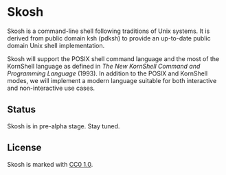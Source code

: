 # Skosh

Skosh is a command-line shell following traditions of Unix systems.
It is derived from public domain ksh (pdksh) to provide an up-to-date public
domain Unix shell implementation.

Skosh will support the POSIX shell command language and the most of the
KornShell language as defined in *The New KornShell Command and Programming
Language* (1993).
In addition to the POSIX and KornShell modes, we will implement a modern
language suitable for both interactive and non-interactive use cases.

## Status

Skosh is in pre-alpha stage. Stay tuned.

## License

Skosh is marked with [CC0 1.0].

[CC0 1.0]: https://creativecommons.org/publicdomain/zero/1.0/
